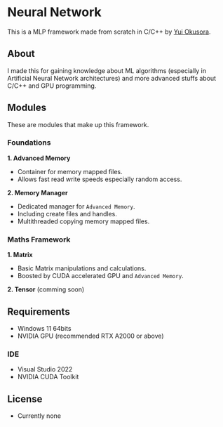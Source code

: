 # Neural Network

This is a MLP framework made from scratch in C/C++ by [Yui Okusora](https://github.com/Yui-Okusora).

## About

I made this for gaining knowledge about ML algorithms (especially in Artificial Neural Network architectures) and more advanced stuffs about C/C++ and GPU programming.

## Modules
These are modules that make up this framework.

### Foundations
**1. Advanced Memory**
  - Container for memory mapped files.
  - Allows fast read write speeds especially random access.

**2. Memory Manager**
  - Dedicated manager for `Advanced Memory`.
  - Including create files and handles.
  - Multithreaded copying memory mapped files.
   
### Maths Framework
**1. Matrix**
  - Basic Matrix manipulations and calculations.
  - Boosted by CUDA accelerated GPU and `Advanced Memory`.

**2. Tensor** (comming soon)

## Requirements 

  - Windows 11 64bits
  - NVIDIA GPU (recommended RTX A2000 or above)
### IDE
  - Visual Studio 2022
  - NVIDIA CUDA Toolkit

## License 
- Currently none
